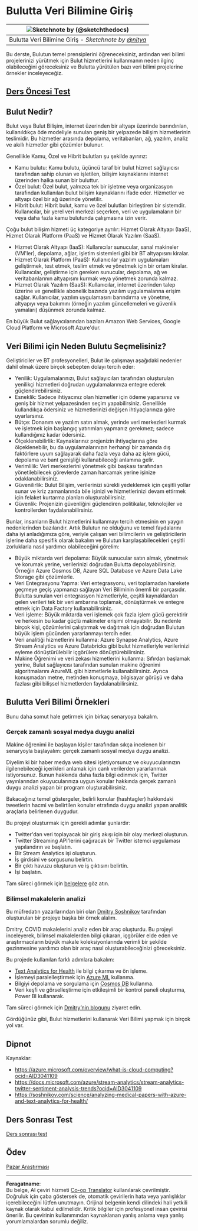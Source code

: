 <!--
CO_OP_TRANSLATOR_METADATA:
{
  "original_hash": "408c55cab2880daa4e78616308bd5db7",
  "translation_date": "2025-08-28T10:42:01+00:00",
  "source_file": "5-Data-Science-In-Cloud/17-Introduction/README.md",
  "language_code": "tr"
}
-->
# Bulutta Veri Bilimine Giriş

|![ Sketchnote by [(@sketchthedocs)](https://sketchthedocs.dev) ](../../sketchnotes/17-DataScience-Cloud.png)|
|:---:|
| Bulutta Veri Bilimine Giriş - _Sketchnote by [@nitya](https://twitter.com/nitya)_ |

Bu derste, Bulutun temel prensiplerini öğreneceksiniz, ardından veri bilimi projelerinizi yürütmek için Bulut hizmetlerini kullanmanın neden ilginç olabileceğini göreceksiniz ve Bulutta yürütülen bazı veri bilimi projelerine örnekler inceleyeceğiz.

## [Ders Öncesi Test](https://purple-hill-04aebfb03.1.azurestaticapps.net/quiz/32)

## Bulut Nedir?

Bulut veya Bulut Bilişim, internet üzerinden bir altyapı üzerinde barındırılan, kullanıldıkça öde modeliyle sunulan geniş bir yelpazede bilişim hizmetlerinin teslimidir. Bu hizmetler arasında depolama, veritabanları, ağ, yazılım, analiz ve akıllı hizmetler gibi çözümler bulunur.

Genellikle Kamu, Özel ve Hibrit bulutları şu şekilde ayırırız:

* Kamu bulutu: Kamu bulutu, üçüncü taraf bir bulut hizmet sağlayıcısı tarafından sahip olunan ve işletilen, bilişim kaynaklarını internet üzerinden halka sunan bir buluttur.
* Özel bulut: Özel bulut, yalnızca tek bir işletme veya organizasyon tarafından kullanılan bulut bilişim kaynaklarını ifade eder. Hizmetler ve altyapı özel bir ağ üzerinde yönetilir.
* Hibrit bulut: Hibrit bulut, kamu ve özel bulutları birleştiren bir sistemdir. Kullanıcılar, bir yerel veri merkezi seçerken, veri ve uygulamaların bir veya daha fazla kamu bulutunda çalışmasına izin verir.

Çoğu bulut bilişim hizmeti üç kategoriye ayrılır: Hizmet Olarak Altyapı (IaaS), Hizmet Olarak Platform (PaaS) ve Hizmet Olarak Yazılım (SaaS).

* Hizmet Olarak Altyapı (IaaS): Kullanıcılar sunucular, sanal makineler (VM'ler), depolama, ağlar, işletim sistemleri gibi bir BT altyapısını kiralar.
* Hizmet Olarak Platform (PaaS): Kullanıcılar yazılım uygulamaları geliştirmek, test etmek, teslim etmek ve yönetmek için bir ortam kiralar. Kullanıcılar, geliştirme için gereken sunucular, depolama, ağ ve veritabanlarının altyapısını kurmak veya yönetmek zorunda kalmaz.
* Hizmet Olarak Yazılım (SaaS): Kullanıcılar, internet üzerinden talep üzerine ve genellikle abonelik bazında yazılım uygulamalarına erişim sağlar. Kullanıcılar, yazılım uygulamasını barındırma ve yönetme, altyapıyı veya bakımını (örneğin yazılım güncellemeleri ve güvenlik yamaları) düşünmek zorunda kalmaz.

En büyük Bulut sağlayıcılarından bazıları Amazon Web Services, Google Cloud Platform ve Microsoft Azure'dur.

## Veri Bilimi için Neden Bulutu Seçmelisiniz?

Geliştiriciler ve BT profesyonelleri, Bulut ile çalışmayı aşağıdaki nedenler dahil olmak üzere birçok sebepten dolayı tercih eder:

* Yenilik: Uygulamalarınızı, Bulut sağlayıcıları tarafından oluşturulan yenilikçi hizmetleri doğrudan uygulamalarınıza entegre ederek güçlendirebilirsiniz.
* Esneklik: Sadece ihtiyacınız olan hizmetler için ödeme yaparsınız ve geniş bir hizmet yelpazesinden seçim yapabilirsiniz. Genellikle kullandıkça ödersiniz ve hizmetlerinizi değişen ihtiyaçlarınıza göre uyarlarsınız.
* Bütçe: Donanım ve yazılım satın almak, yerinde veri merkezleri kurmak ve işletmek için başlangıç yatırımları yapmanız gerekmez; sadece kullandığınız kadar ödersiniz.
* Ölçeklenebilirlik: Kaynaklarınız projenizin ihtiyaçlarına göre ölçeklenebilir, bu da uygulamalarınızın herhangi bir zamanda dış faktörlere uyum sağlayarak daha fazla veya daha az işlem gücü, depolama ve bant genişliği kullanabileceği anlamına gelir.
* Verimlilik: Veri merkezlerini yönetmek gibi başkası tarafından yönetilebilecek görevlerde zaman harcamak yerine işinize odaklanabilirsiniz.
* Güvenilirlik: Bulut Bilişim, verilerinizi sürekli yedeklemek için çeşitli yollar sunar ve kriz zamanlarında bile işinizi ve hizmetlerinizi devam ettirmek için felaket kurtarma planları oluşturabilirsiniz.
* Güvenlik: Projenizin güvenliğini güçlendiren politikalar, teknolojiler ve kontrollerden faydalanabilirsiniz.

Bunlar, insanların Bulut hizmetlerini kullanmayı tercih etmesinin en yaygın nedenlerinden bazılarıdır. Artık Bulutun ne olduğunu ve temel faydalarını daha iyi anladığımıza göre, veriyle çalışan veri bilimcilerin ve geliştiricilerin işlerine daha spesifik olarak bakalım ve Bulutun karşılaşabilecekleri çeşitli zorluklarla nasıl yardımcı olabileceğini görelim:

* Büyük miktarda veri depolama: Büyük sunucular satın almak, yönetmek ve korumak yerine, verilerinizi doğrudan Bulutta depolayabilirsiniz. Örneğin Azure Cosmos DB, Azure SQL Database ve Azure Data Lake Storage gibi çözümlerle.
* Veri Entegrasyonu Yapma: Veri entegrasyonu, veri toplamadan harekete geçmeye geçiş yapmanızı sağlayan Veri Biliminin önemli bir parçasıdır. Bulutta sunulan veri entegrasyon hizmetleriyle, çeşitli kaynaklardan gelen verileri tek bir veri ambarına toplamak, dönüştürmek ve entegre etmek için Data Factory kullanabilirsiniz.
* Veri işleme: Büyük miktarda veri işlemek çok fazla işlem gücü gerektirir ve herkesin bu kadar güçlü makineler erişimi olmayabilir. Bu nedenle birçok kişi, çözümlerini çalıştırmak ve dağıtmak için doğrudan Bulutun büyük işlem gücünden yararlanmayı tercih eder.
* Veri analitiği hizmetlerini kullanma: Azure Synapse Analytics, Azure Stream Analytics ve Azure Databricks gibi bulut hizmetleriyle verilerinizi eyleme dönüştürülebilir içgörülere dönüştürebilirsiniz.
* Makine Öğrenimi ve veri zekası hizmetlerini kullanma: Sıfırdan başlamak yerine, Bulut sağlayıcısı tarafından sunulan makine öğrenimi algoritmalarını AzureML gibi hizmetlerle kullanabilirsiniz. Ayrıca konuşmadan metne, metinden konuşmaya, bilgisayar görüşü ve daha fazlası gibi bilişsel hizmetlerden faydalanabilirsiniz.

## Bulutta Veri Bilimi Örnekleri

Bunu daha somut hale getirmek için birkaç senaryoya bakalım.

### Gerçek zamanlı sosyal medya duygu analizi
Makine öğrenimi ile başlayan kişiler tarafından sıkça incelenen bir senaryoyla başlayalım: gerçek zamanlı sosyal medya duygu analizi.

Diyelim ki bir haber medya web sitesi işletiyorsunuz ve okuyucularınızın ilgilenebileceği içerikleri anlamak için canlı verilerden yararlanmak istiyorsunuz. Bunun hakkında daha fazla bilgi edinmek için, Twitter yayınlarından okuyucularınıza uygun konular hakkında gerçek zamanlı duygu analizi yapan bir program oluşturabilirsiniz.

Bakacağınız temel göstergeler, belirli konular (hashtagler) hakkındaki tweetlerin hacmi ve belirtilen konular etrafında duygu analizi yapan analitik araçlarla belirlenen duygudur.

Bu projeyi oluşturmak için gerekli adımlar şunlardır:

* Twitter'dan veri toplayacak bir giriş akışı için bir olay merkezi oluşturun.
* Twitter Streaming API'lerini çağıracak bir Twitter istemci uygulaması yapılandırın ve başlatın.
* Bir Stream Analytics işi oluşturun.
* İş girdisini ve sorgusunu belirtin.
* Bir çıktı havuzu oluşturun ve iş çıktısını belirtin.
* İşi başlatın.

Tam süreci görmek için [belgelere](https://docs.microsoft.com/azure/stream-analytics/stream-analytics-twitter-sentiment-analysis-trends?WT.mc_id=academic-77958-bethanycheum&ocid=AID30411099) göz atın.

### Bilimsel makalelerin analizi
Bu müfredatın yazarlarından biri olan [Dmitry Soshnikov](http://soshnikov.com) tarafından oluşturulan bir projeye başka bir örnek alalım.

Dmitry, COVID makalelerini analiz eden bir araç oluşturdu. Bu projeyi inceleyerek, bilimsel makalelerden bilgi çıkaran, içgörüler elde eden ve araştırmacıların büyük makale koleksiyonlarında verimli bir şekilde gezinmesine yardımcı olan bir araç nasıl oluşturabileceğinizi göreceksiniz.

Bu projede kullanılan farklı adımlara bakalım:
* [Text Analytics for Health](https://docs.microsoft.com/azure/cognitive-services/text-analytics/how-tos/text-analytics-for-health?WT.mc_id=academic-77958-bethanycheum&ocid=AID3041109) ile bilgi çıkarma ve ön işleme.
* İşlemeyi paralelleştirmek için [Azure ML](https://azure.microsoft.com/services/machine-learning?WT.mc_id=academic-77958-bethanycheum&ocid=AID3041109) kullanma.
* Bilgiyi depolama ve sorgulama için [Cosmos DB](https://azure.microsoft.com/services/cosmos-db?WT.mc_id=academic-77958-bethanycheum&ocid=AID3041109) kullanma.
* Veri keşfi ve görselleştirme için etkileşimli bir kontrol paneli oluşturma, Power BI kullanarak.

Tam süreci görmek için [Dmitry’nin blogunu](https://soshnikov.com/science/analyzing-medical-papers-with-azure-and-text-analytics-for-health/) ziyaret edin.

Gördüğünüz gibi, Bulut hizmetlerini kullanarak Veri Bilimi yapmak için birçok yol var.

## Dipnot

Kaynaklar:
* https://azure.microsoft.com/overview/what-is-cloud-computing?ocid=AID3041109  
* https://docs.microsoft.com/azure/stream-analytics/stream-analytics-twitter-sentiment-analysis-trends?ocid=AID3041109  
* https://soshnikov.com/science/analyzing-medical-papers-with-azure-and-text-analytics-for-health/  

## Ders Sonrası Test

[Ders sonrası test](https://purple-hill-04aebfb03.1.azurestaticapps.net/quiz/33)

## Ödev

[Pazar Araştırması](assignment.md)

---

**Feragatname**:  
Bu belge, AI çeviri hizmeti [Co-op Translator](https://github.com/Azure/co-op-translator) kullanılarak çevrilmiştir. Doğruluk için çaba göstersek de, otomatik çevirilerin hata veya yanlışlıklar içerebileceğini lütfen unutmayın. Orijinal belgenin kendi dilindeki hali yetkili kaynak olarak kabul edilmelidir. Kritik bilgiler için profesyonel insan çevirisi önerilir. Bu çevirinin kullanımından kaynaklanan yanlış anlama veya yanlış yorumlamalardan sorumlu değiliz.